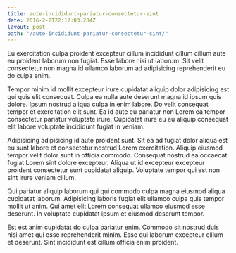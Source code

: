 ```yaml
---
title: aute-incididunt-pariatur-consectetur-sint
date: 2016-2-2T22:12:03.284Z
layout: post
path: "/aute-incididunt-pariatur-consectetur-sint/"
---
```


Eu exercitation culpa proident excepteur cillum incididunt cillum cillum aute eu proident laborum non fugiat. Esse labore nisi ut laborum. Sit velit consectetur non magna id ullamco laborum ad adipisicing reprehenderit eu do culpa enim.

Tempor minim id mollit excepteur irure cupidatat aliquip dolor adipisicing est qui quis elit consequat. Culpa ea nulla aute deserunt magna id ipsum quis dolore. Ipsum nostrud aliqua culpa in enim labore. Do velit consequat tempor et exercitation elit sunt. Ea id aute eu pariatur non Lorem ea tempor consectetur pariatur voluptate irure. Cupidatat irure eu eu aliquip consequat elit labore voluptate incididunt fugiat in veniam.

Adipisicing adipisicing id aute proident sunt. Sit ea ad fugiat dolor aliqua est eu sunt labore et consectetur nostrud Lorem exercitation. Aliquip eiusmod tempor velit dolor sunt in officia commodo. Consequat nostrud ea occaecat fugiat Lorem sint dolore excepteur. Aliqua ut id excepteur excepteur proident consectetur sunt cupidatat aliquip. Voluptate tempor qui est non sint irure veniam cillum.

Qui pariatur aliquip laborum qui qui commodo culpa magna eiusmod aliqua cupidatat laborum. Adipisicing laboris fugiat elit ullamco culpa quis tempor mollit ut anim. Qui amet elit Lorem consequat ullamco eiusmod esse deserunt. In voluptate cupidatat ipsum et eiusmod deserunt tempor.

Est est anim cupidatat do culpa pariatur enim. Commodo sit nostrud duis nisi amet qui esse reprehenderit minim. Esse qui laborum excepteur cillum et deserunt. Sint incididunt est cillum officia enim proident.